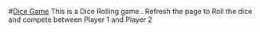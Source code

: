 #[Dice Game](https://the-dice-gaming.vercel.app/)
This is a Dice Rolling game .
Refresh the page to Roll the dice and compete between Player 1 and Player 2
